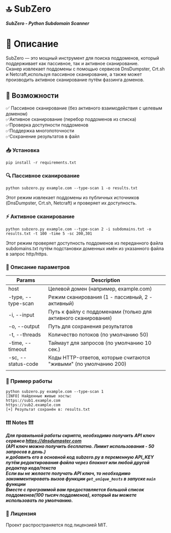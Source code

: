 # 🔝 SubZero 
***SubZero - Python Subdomain Scanner***

# 📌 Описание

SubZero — это мощный инструмент для поиска поддоменов, который поддерживает как пассивное, так и активное сканирование.<br>
Сканер извлекает поддомены с помощью сервисов DnsDumpster, Crt.sh и Netcraft,используя пассивное сканирование, а также может производить активное сканирование путём фаззинга доменов.

## 🚀 Возможности

✅ Пассивное сканирование (без активного взаимодействия с целевым доменом)<br>✅Активное сканирование (перебор поддоменов из списка)<br>✅Проверка доступности поддоменов<br>✅Поддержка многопоточности<br>✅Сохранение результатов в файл

### 📥 Установка

	pip install -r requirements.txt

### 🔍 Пассивное сканирование

	python subzero.py example.com --type-scan 1 -o results.txt

Этот режим извлекает поддомены из публичных источников (DnsDumpster, Crt.sh, Netcraft) и проверяет их доступность.

### ⚡ Активное сканирование

    python subzero.py example.com --type-scan 2 -i subdomains.txt -o results.txt -t 100 -time 5 -sc 200,301

Этот режим проверяет доступность поддоменов из переданного файла subdomains.txt путём подстановки доменных имён из указанного файла в запрос http/https. 
### 🔧 Описание параметров
| Params             | Description                                                      |
|--------------------|------------------------------------------------------------------|
| host               | Целевой домен (например, example.com)                            |
| -type, --type-scan | Режим сканирования (1 - пассивный, 2 - активный)                 |
| -i, --input        | Путь к файлу с поддоменами (только для активного сканирования)   |
| -o, --output       | Путь для сохранения результатов                                  |
| -t, --threads      | Количество потоков (по умолчанию 50)                             |
| -time, --timeout   | Таймаут для запросов (по умолчанию 10 сек.)                      |
| -sc, --status-code | Коды HTTP-ответов, которые считаются "живыми" (по умолчанию 200) |
|                    |                                                                  |
### 📝 Пример работы

    python subzero.py example.com --type-scan 1
    [INFO] Найденные живые хосты:
    https://sub1.example.com
    https://sub2.example.com
    [+] Результат сохранён в: results.txt

### ❗❗❗ Notes ❗❗❗
***Для правильной работы скрипта, необходимо получить API ключ сервиса https://dnsdumpster.com <br>(API ключ можно получить бесплатно. Лимит использования - 50 запросов в день.) 
<br>и добавить его в основной код subzero.py в переменную API_KEY путём редактирования файла через блокнот или любой другой редактор кода/текста<br>
Если вы не желаете получать API ключ, то необходимо закомментировать вызов функции ``` get_unique_hosts ``` в запуске ``` main ``` функции<br>
Вместе с программой вам предоставляется большой список поддоменов(100 тысяч поддоменов), который вы можете использовать по умолчанию.***


### 📜 Лицензия

Проект распространяется под лицензией MIT.

